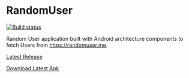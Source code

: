 # RandomUser

[![Build status](https://build.appcenter.ms/v0.1/apps/979dcba9-f121-4dba-97a8-548331baf496/branches/master/badge)](https://appcenter.ms)

Random User application built with Android architecture components to fetch Users from https://randomuser.me.

[Latest Release](https://github.com/jmayalag/RandomUser/releases/latest)

[Download Latest Apk](https://github.com/jmayalag/RandomUser/releases/download/latest/app-debug.apk)
